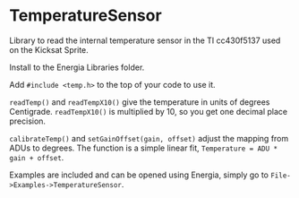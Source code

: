 TemperatureSensor
=================

Library to read the internal temperature sensor in the TI cc430f5137 used on the Kicksat Sprite.

Install to the Energia Libraries folder.

Add `#include <temp.h>` to the top of your code to use it.

`readTemp()` and `readTempX10()` give the temperature in units of degrees Centigrade. `readTempX10()` is multiplied by 10, so you get one decimal place precision.

`calibrateTemp()` and `setGainOffset(gain, offset)` adjust the mapping from ADUs to degrees. The function is a simple linear fit, `Temperature = ADU * gain + offset`.

Examples are included and can be opened using Energia, simply go to `File->Examples->TemperatureSensor`.
